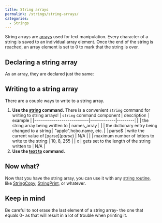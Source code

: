 ```yaml
---
title: String arrays
permalink: /strings/string-arrays/
categories: 
  - Strings
---
```


String arrays are [arrays](arrays) used for text
manipulation. Every character of a string is saved to an individual
array element. Once the end of the string is reached, an array element
is set to 0 to mark that the string is over.

## Declaring a string array

As an array, they are declared just the same:

## Writing to a string array

There are a couple ways to write to a string array.

1.  **Use the [string](string) command.**
  There is a convenient `string` command for writing to string arrays!
  | `string` command component | description | example |
  |----------------------------|-------------|---------|
  | <array>  | the string array being written to | names_array  |
  | <dict> | the dictionary entry being changed to a string  | "apple",hobo.name, etc. |
  | parse$ | write the current value of [parse$](parse$)  | N/A |
  | <maxlen> | maximum number of letters to write to the string  | 10, 8, 255  |
  | x  | gets set to the length of the string written to <array> | N/A |
2.  **Use the [text to](text_to) command.**

## Now what?

Now that you have the string array, you can use it with any 
[string routine](:Category:Strings), like
[StringCopy](StringCopy),
[StringPrint](StringPrint), or whatever.

## Keep in mind

Be careful to not erase the last element of a string array- the one that
equals 0- as that will result in a lot of trouble when printing it.

